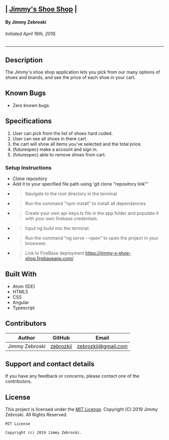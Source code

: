 ## | <u>**Jimmy's Shoe Shop**</u> |

#### By Jimmy Zebroski
###### Initiated April 16th, 2019.

----------

## Description
The Jimmy's shoe shop application lets you pick from our many options of shoes and brands, and see the price of each shoe in your cart.

## Known Bugs
* Zero known bugs.

## Specifications
  1. User can pick from the list of shoes hard coded.
  2. User can see all shoes in there cart.
  3.  the cart will show all items you've selected and the total price.
  4. (futurespec) make a account and sign in.
  5. (futurespec) able to remove shoes from cart.

### Setup Instructions
  * Clone repository
  * Add it to your specified file path using 'git clone "repository link"'
  * > Navigate to the root directory in the terminal
  * > Run the command "npm install" to install all dependancies
  * > Create your own api-keys.ts file in the app folder and populate it with your own firebase credentials.
  * > Input ng build into the terminal.
  * > Run the command "ng serve --open" to open the project in your browswer.
  * > Link to FireBase deployment https://jimmy-s-shoe-shop.firebaseapp.com/

## Built With

* Atom (IDE)
* HTML5
* CSS
* Angular
* Typescript


## Contributors

| Author | GitHub | Email |
|--------|:------:|:-----:|
| Jimmy Zebroski | [zebrozkii](https://github.com/zebrozkii) |  [zebrozkii@gmail.com](zebrozkii@gmail.com) |

## Support and contact details

If you have any feedback or concerns, please contact one of the contributors.

## License

This project is licensed under the [MIT License](https://opensource.org/licenses/MIT). Copyright (C) 2019 Jimmy Zebroski. All Rights Reserved.
```
MIT License

Copyright (c) 2019 Jimmy Zebroski.
